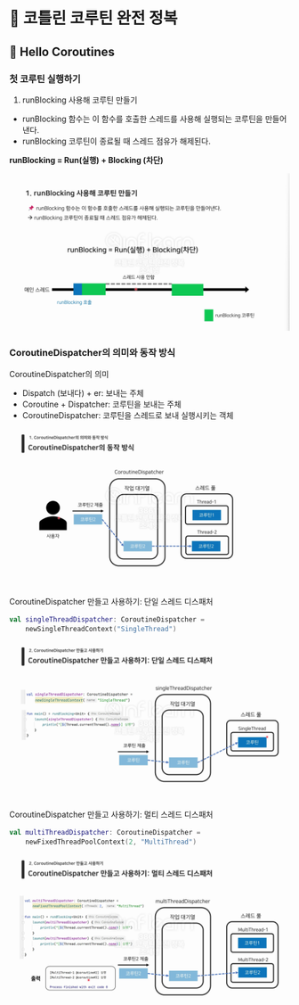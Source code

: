 # :pushpin: 코틀린 코루틴 완전 정복
## :seedling: Hello Coroutines

### 첫 코루틴 실행하기
1. runBlocking 사용해 코루틴 만들기
- runBlocking 함수는 이 함수를 호출한 스레드를 사용해 실행되는 코루틴을 만들어낸다.
- runBlocking 코루틴이 종료될 때 스레드 점유가 해제된다.

**runBlocking = Run(실행) + Blocking (차단)**

![img.png](./img/img2-1.png)

### CoroutineDispatcher의 의미와 동작 방식
CoroutineDispatcher의 의미
- Dispatch (보내다) + er: 보내는 주체
- Coroutine + Dispatcher: 코루틴을 보내는 주체
- CoroutineDispatcher: 코루틴을 스레드로 보내 실행시키는 객체

![img.png](./img/img2-2.png)

CoroutineDispatcher 만들고 사용하기: 단일 스레드 디스패처
```kotlin
val singleThreadDispatcher: CoroutineDispatcher =
    newSingleThreadContext("SingleThread")
```

![img.png](./img/img14.png)

CoroutineDispatcher 만들고 사용하기: 멀티 스레드 디스패처

```kotlin
val multiThreadDispatcher: CoroutineDispatcher =
    newFixedThreadPoolContext(2, "MultiThread")
```


![img.png](./img/img15.png)